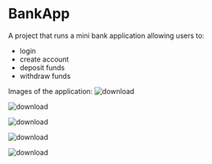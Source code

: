 # BankApp

A project that runs a mini bank application allowing users to:
* login
* create account
* deposit funds
* withdraw funds

Images of the application:
![download](https://user-images.githubusercontent.com/70489008/148706438-c84f4a82-8636-4ab8-a205-3910b9b0dd9d.png)

![download](https://user-images.githubusercontent.com/70489008/148706441-cb2c6357-6eeb-44b5-afc9-568cefc555f9.png)

![download](https://user-images.githubusercontent.com/70489008/148706446-c34a3abf-7c67-4686-a2a6-695cb00d8abe.png)

![download](https://user-images.githubusercontent.com/70489008/148706447-4d4c2853-3fbb-47ab-b4ee-f4b07f188c9c.png)

![download](https://user-images.githubusercontent.com/70489008/148706448-6fc5aaf6-c9ec-4ef9-a3c1-8ec50828479a.png)
